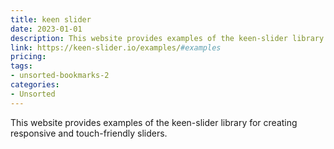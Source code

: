 ```yaml
---
title: keen slider
date: 2023-01-01
description: This website provides examples of the keen-slider library for creating responsive and touch-friendly sliders.
link: https://keen-slider.io/examples/#examples
pricing: 
tags: 
- unsorted-bookmarks-2 
categories: 
- Unsorted 
---
```


This website provides examples of the keen-slider library for creating responsive and touch-friendly sliders.